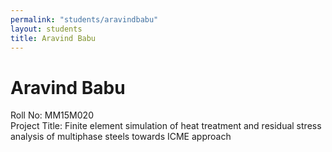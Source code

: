 ```yaml
---
permalink: "students/aravindbabu"
layout: students
title: Aravind Babu
---
```

# Aravind Babu

Roll No: MM15M020  
Project Title: Finite element simulation of heat treatment and residual stress analysis of multiphase steels towards ICME approach


